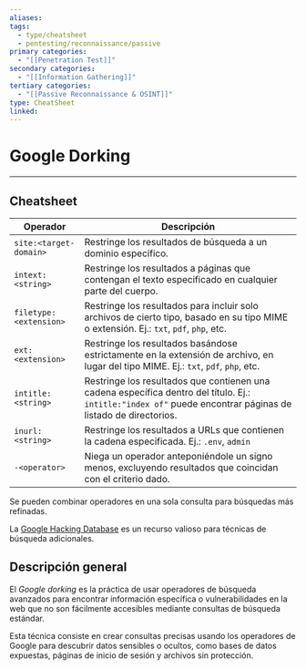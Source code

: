 ```yaml
---
aliases:
tags:
  - type/cheatsheet
  - pentesting/reconnaissance/passive
primary categories:
  - "[[Penetration Test]]"
secondary categories:
  - "[[Information Gathering]]"
tertiary categories:
  - "[[Passive Reconnaissance & OSINT]]"
type: CheatSheet
linked:
---
```

# Google Dorking

***

## Cheatsheet

| Operador               | Descripción                                                                                                                                                  |
| ---------------------- | ------------------------------------------------------------------------------------------------------------------------------------------------------------ |
| `site:<target-domain>` | Restringe los resultados de búsqueda a un dominio específico.                                                                                                |
| `intext:<string>`      | Restringe los resultados a páginas que contengan el texto especificado en cualquier parte del cuerpo.                                                        |
| `filetype:<extension>` | Restringe los resultados para incluir solo archivos de cierto tipo, basado en su tipo MIME o extensión. Ej.: `txt`, `pdf`, `php`, etc.                       |
| `ext:<extension>`      | Restringe los resultados basándose estrictamente en la extensión de archivo, en lugar del tipo MIME. Ej.: `txt`, `pdf`, `php`, etc.                          |
| `intitle:<string>`     | Restringe los resultados que contienen una cadena específica dentro del título. Ej.: `intitle:"index of"` puede encontrar páginas de listado de directorios. |
| `inurl:<string>`       | Restringe los resultados a URLs que contienen la cadena especificada. Ej.: `.env`, `admin`                                                                   |
| `-<operator>`          | Niega un operador anteponiéndole un signo menos, excluyendo resultados que coincidan con el criterio dado.                                                   |

Se pueden combinar operadores en una sola consulta para búsquedas más refinadas.

La [Google Hacking Database](https://www.exploit-db.com/google-hacking-database) es un recurso valioso para técnicas de búsqueda adicionales.

## Descripción general

El _Google dorking_ es la práctica de usar operadores de búsqueda avanzados para encontrar información específica o vulnerabilidades en la web que no son fácilmente accesibles mediante consultas de búsqueda estándar.

Esta técnica consiste en crear consultas precisas usando los operadores de Google para descubrir datos sensibles o ocultos, como bases de datos expuestas, páginas de inicio de sesión y archivos sin protección.
